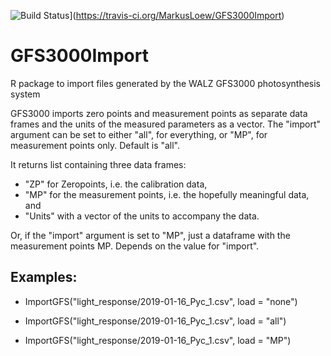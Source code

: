 ![Build Status](https://travis-ci.org/MarkusLoew/GFS3000Import.svg?branch=master)](https://travis-ci.org/MarkusLoew/GFS3000Import)

# GFS3000Import
R package to import files generated by the WALZ GFS3000 photosynthesis system

GFS3000 imports zero points and measurement points as separate data frames and the units of the measured parameters as a vector. The "import" argument can be set to either "all", for everything, or "MP", for measurement points only. Default is "all".

It returns list containing three data frames: 
* "ZP" for Zeropoints, i.e. the calibration data, 
* "MP" for the measurement points, i.e. the hopefully meaningful data, and 
* "Units" with a vector of the units to accompany the data. 

Or, if the "import" argument is set to "MP", just a dataframe with the measurement points MP. Depends on the value for "import".

## Examples:

* ImportGFS("light_response/2019-01-16_Pyc_1.csv", load = "none")

* ImportGFS("light_response/2019-01-16_Pyc_1.csv", load = "all")

* ImportGFS("light_response/2019-01-16_Pyc_1.csv", load = "MP")
